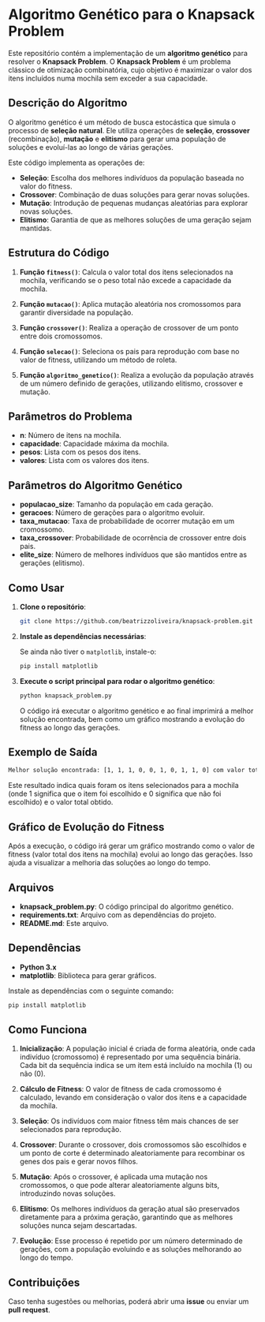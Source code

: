 # Algoritmo Genético para o Knapsack Problem

Este repositório contém a implementação de um **algoritmo genético** para resolver o **Knapsack Problem**. O **Knapsack Problem** é um problema clássico de otimização combinatória, cujo objetivo é maximizar o valor dos itens incluídos numa mochila sem exceder a sua capacidade.

## Descrição do Algoritmo

O algoritmo genético é um método de busca estocástica que simula o processo de **seleção natural**. Ele utiliza operações de **seleção**, **crossover** (recombinação), **mutação** e **elitismo** para gerar uma população de soluções e evoluí-las ao longo de várias gerações.

Este código implementa as operações de:

- **Seleção**: Escolha dos melhores indivíduos da população baseada no valor do fitness.
- **Crossover**: Combinação de duas soluções para gerar novas soluções.
- **Mutação**: Introdução de pequenas mudanças aleatórias para explorar novas soluções.
- **Elitismo**: Garantia de que as melhores soluções de uma geração sejam mantidas.

## Estrutura do Código

1. **Função `fitness()`**:
   Calcula o valor total dos itens selecionados na mochila, verificando se o peso total não excede a capacidade da mochila.

2. **Função `mutacao()`**:
   Aplica mutação aleatória nos cromossomos para garantir diversidade na população.

3. **Função `crossover()`**:
   Realiza a operação de crossover de um ponto entre dois cromossomos.

4. **Função `selecao()`**:
   Seleciona os pais para reprodução com base no valor de fitness, utilizando um método de roleta.

5. **Função `algoritmo_genetico()`**:
   Realiza a evolução da população através de um número definido de gerações, utilizando elitismo, crossover e mutação.

## Parâmetros do Problema

- **n**: Número de itens na mochila.
- **capacidade**: Capacidade máxima da mochila.
- **pesos**: Lista com os pesos dos itens.
- **valores**: Lista com os valores dos itens.

## Parâmetros do Algoritmo Genético

- **populacao_size**: Tamanho da população em cada geração.
- **geracoes**: Número de gerações para o algoritmo evoluir.
- **taxa_mutacao**: Taxa de probabilidade de ocorrer mutação em um cromossomo.
- **taxa_crossover**: Probabilidade de ocorrência de crossover entre dois pais.
- **elite_size**: Número de melhores indivíduos que são mantidos entre as gerações (elitismo).

## Como Usar

1. **Clone o repositório**:

   ```bash
   git clone https://github.com/beatrizzoliveira/knapsack-problem.git
   ```

2. **Instale as dependências necessárias**:

   Se ainda não tiver o `matplotlib`, instale-o:

   ```bash
   pip install matplotlib
   ```

3. **Execute o script principal para rodar o algoritmo genético**:

   ```bash
   python knapsack_problem.py
   ```

   O código irá executar o algoritmo genético e ao final imprimirá a melhor solução encontrada, bem como um gráfico mostrando a evolução do fitness ao longo das gerações.

## Exemplo de Saída

```bash
Melhor solução encontrada: [1, 1, 1, 0, 0, 1, 0, 1, 1, 0] com valor total de 180
```

Este resultado indica quais foram os itens selecionados para a mochila (onde 1 significa que o item foi escolhido e 0 significa que não foi escolhido) e o valor total obtido.

## Gráfico de Evolução do Fitness

Após a execução, o código irá gerar um gráfico mostrando como o valor de fitness (valor total dos itens na mochila) evolui ao longo das gerações. Isso ajuda a visualizar a melhoria das soluções ao longo do tempo.

## Arquivos

- **knapsack_problem.py**: O código principal do algoritmo genético.
- **requirements.txt**: Arquivo com as dependências do projeto.
- **README.md**: Este arquivo.

## Dependências

- **Python 3.x**
- **matplotlib**: Biblioteca para gerar gráficos.

Instale as dependências com o seguinte comando:

```bash
pip install matplotlib
```

## Como Funciona

1. **Inicialização**: A população inicial é criada de forma aleatória, onde cada indivíduo (cromossomo) é representado por uma sequência binária. Cada bit da sequência indica se um item está incluído na mochila (1) ou não (0).

2. **Cálculo de Fitness**: O valor de fitness de cada cromossomo é calculado, levando em consideração o valor dos itens e a capacidade da mochila.

3. **Seleção**: Os indivíduos com maior fitness têm mais chances de ser selecionados para reprodução.

4. **Crossover**: Durante o crossover, dois cromossomos são escolhidos e um ponto de corte é determinado aleatoriamente para recombinar os genes dos pais e gerar novos filhos.

5. **Mutação**: Após o crossover, é aplicada uma mutação nos cromossomos, o que pode alterar aleatoriamente alguns bits, introduzindo novas soluções.

6. **Elitismo**: Os melhores indivíduos da geração atual são preservados diretamente para a próxima geração, garantindo que as melhores soluções nunca sejam descartadas.

7. **Evolução**: Esse processo é repetido por um número determinado de gerações, com a população evoluindo e as soluções melhorando ao longo do tempo.

## Contribuições

Caso tenha sugestões ou melhorias, poderá abrir uma **issue** ou enviar um **pull request**.
